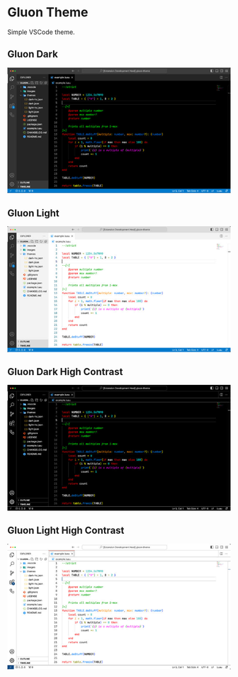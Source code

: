 # Gluon Theme

Simple VSCode theme.

## Gluon Dark

![Screenshot](./images/gluon-dark.jpg)

## Gluon Light

![Screenshot](./images/gluon-light.jpg)

## Gluon Dark High Contrast

![Screenshot](./images/gluon-dark-hc.jpg)

## Gluon Light High Contrast

![Screenshot](./images/gluon-light-hc.jpg)